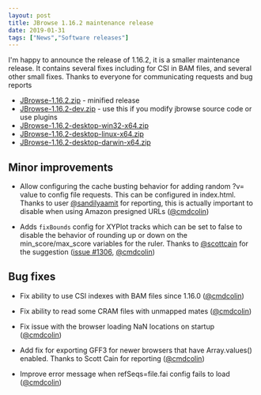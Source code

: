 ```yaml
---
layout: post
title: JBrowse 1.16.2 maintenance release
date: 2019-01-31
tags: ["News","Software releases"]
---
```


I'm happy to announce the release of 1.16.2, it is a smaller maintenance release. It contains several fixes including for CSI in BAM files,
and several other small fixes. Thanks to everyone for communicating requests and bug reports

*   [JBrowse-1.16.2.zip](https://github.com/GMOD/jbrowse/releases/download/1.16.2-release/JBrowse-1.16.2.zip) - minified release
*   [JBrowse-1.16.2-dev.zip](https://github.com/GMOD/jbrowse/archive/1.16.2-release.zip) - use this if you modify jbrowse source code or use plugins
*   [JBrowse-1.16.2-desktop-win32-x64.zip](https://github.com/GMOD/jbrowse/releases/download/1.16.2-release/JBrowse-1.16.2-desktop-win32-x64.zip)
*   [JBrowse-1.16.2-desktop-linux-x64.zip](https://github.com/GMOD/jbrowse/releases/download/1.16.2-release/JBrowse-1.16.2-desktop-linux-x64.zip)
*   [JBrowse-1.16.2-desktop-darwin-x64.zip](https://github.com/GMOD/jbrowse/releases/download/1.16.2-release/JBrowse-1.16.2-desktop-darwin-x64.zip)




## Minor improvements

 * Allow configuring the cache busting behavior for adding random ?v= value
   to config file requests. This can be configured in index.html. Thanks to
   user <a href="https://github.com/sandilyaamit">@sandilyaamit</a> for reporting, this is actually important to disable
   when using Amazon presigned URLs (<a href="https://github.com/cmdcolin">@cmdcolin</a>)

 * Adds `fixBounds` config for XYPlot tracks which can be set to false to
   disable the behavior of rounding up or down on the min_score/max_score
   variables for the ruler. Thanks to <a href="https://github.com/scottcain">@scottcain</a> for the suggestion
   (<a href="https://github.com/gmod/jbrowse/pull/1306">issue #1306</a>, <a href="https://github.com/cmdcolin">@cmdcolin</a>)

## Bug fixes

 * Fix ability to use CSI indexes with BAM files since 1.16.0 (<a href="https://github.com/cmdcolin">@cmdcolin</a>)

 * Fix ability to read some CRAM files with unmapped mates (<a href="https://github.com/cmdcolin">@cmdcolin</a>)

 * Fix issue with the browser loading NaN locations on startup (<a href="https://github.com/cmdcolin">@cmdcolin</a>)

 * Add fix for exporting GFF3 for newer browsers that have Array.values()
   enabled. Thanks to Scott Cain for reporting (<a href="https://github.com/cmdcolin">@cmdcolin</a>)

 * Improve error message when refSeqs=file.fai config fails to load
   (<a href="https://github.com/cmdcolin">@cmdcolin</a>)

